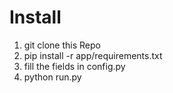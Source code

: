 # Install
1. git clone this Repo
2. pip install -r app/requirements.txt
3. fill the fields in config.py
3. python run.py

